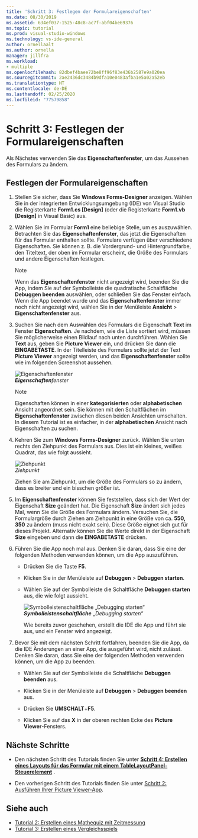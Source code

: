 ```yaml
---
title: 'Schritt 3: Festlegen der Formulareigenschaften'
ms.date: 08/30/2019
ms.assetid: 634ef037-1525-48c8-ac7f-abf04be69376
ms.topic: tutorial
ms.prod: visual-studio-windows
ms.technology: vs-ide-general
author: ornellaalt
ms.author: ornella
manager: jillfra
ms.workload:
- multiple
ms.openlocfilehash: 82dbef4baee72be8ff96f83e436b2587e9a020ea
ms.sourcegitcommit: 2ae2436dc3484b9dfa10e0483afba1e5a02a52eb
ms.translationtype: HT
ms.contentlocale: de-DE
ms.lasthandoff: 02/25/2020
ms.locfileid: "77579858"
---
```

# <a name="step-3-set-your-form-properties"></a>Schritt 3: Festlegen der Formulareigenschaften

Als Nächstes verwenden Sie das **Eigenschaftenfenster**, um das Aussehen des Formulars zu ändern.

## <a name="how-to-set-your-form-properties"></a>Festlegen der Formulareigenschaften

1. Stellen Sie sicher, dass Sie **Windows Forms-Designer** anzeigen. Wählen Sie in der integrierten Entwicklungsumgebung (IDE) von Visual Studio die Registerkarte **Form1.cs [Design]** (oder die Registerkarte **Form1.vb [Design]** in Visual Basic) aus.

1. Wählen Sie im Formular **Form1** eine beliebige Stelle, um es auszuwählen. Betrachten Sie das **Eigenschaftenfenster**, das jetzt die Eigenschaften für das Formular enthalten sollte. Formulare verfügen über verschiedene Eigenschaften. Sie können z. B. die Vordergrund- und Hintergrundfarbe, den Titeltext, der oben im Formular erscheint, die Größe des Formulars und andere Eigenschaften festlegen.

   > [!NOTE]
   > Wenn das **Eigenschaftenfenster** nicht angezeigt wird, beenden Sie die App, indem Sie auf der Symbolleiste die quadratische Schaltfläche **Debuggen beenden** auswählen, oder schließen Sie das Fenster einfach. Wenn die App beendet wurde und das **Eigenschaftenfenster** immer noch nicht angezeigt wird, wählen Sie in der Menüleiste **Ansicht** > **Eigenschaftenfenster** aus.

1. Suchen Sie nach dem Auswählen des Formulars die Eigenschaft **Text** im Fenster **Eigenschaften**. Je nachdem, wie die Liste sortiert wird, müssen Sie möglicherweise einen Bildlauf nach unten durchführen. Wählen Sie **Text** aus, geben Sie **Picture Viewer** ein, und drücken Sie dann die **EINGABETASTE**.  In der Titelleiste des Formulars sollte jetzt der Text **Picture Viewer** angezeigt werden, und das **Eigenschaftenfenster** sollte wie im folgenden Screenshot aussehen.

    ![Eigenschaftenfenster](../ide/media/express_edittextproperty.png)<br>
   ***Eigenschaften****fenster*

   > [!NOTE]
   > Eigenschaften können in einer **kategorisierten** oder **alphabetischen** Ansicht angeordnet sein. Sie können mit den Schaltflächen im **Eigenschaftenfenster** zwischen diesen beiden Ansichten umschalten. In diesem Tutorial ist es einfacher, in der **alphabetischen** Ansicht nach Eigenschaften zu suchen.

1. Kehren Sie zum **Windows Forms-Designer** zurück. Wählen Sie unten rechts den Ziehpunkt des Formulars aus. Dies ist ein kleines, weißes Quadrat, das wie folgt aussieht.

    ![Ziehpunkt](../ide/media/express_bottomrt_drag.png)<br>
   *Ziehpunkt*

    Ziehen Sie am Ziehpunkt, um die Größe des Formulars so zu ändern, dass es breiter und ein bisschen größer ist.

1. Im **Eigenschaftenfenster** können Sie feststellen, dass sich der Wert der Eigenschaft **Size** geändert hat. Die Eigenschaft **Size** ändert sich jedes Mal, wenn Sie die Größe des Formulars ändern. Versuchen Sie, die Formulargröße durch Ziehen am Ziehpunkt in eine Größe von ca. **550, 350** zu ändern (muss nicht exakt sein). Diese Größe eignet sich gut für dieses Projekt. Alternativ können Sie die Werte direkt in der Eigenschaft **Size** eingeben und dann die **EINGABETASTE** drücken.

1. Führen Sie die App noch mal aus. Denken Sie daran, dass Sie eine der folgenden Methoden verwenden können, um die App auszuführen.

   - Drücken Sie die Taste **F5**.

   - Klicken Sie in der Menüleiste auf **Debuggen** > **Debuggen starten**.

   - Wählen Sie auf der Symbolleiste die Schaltfläche **Debuggen starten** aus, die wie folgt aussieht.

      ![Symbolleistenschaltfläche „Debugging starten“](../ide/media/express_icondebug.png)<br>
     ***Symbolleistenschaltfläche*** *„Debugging starten“*

     Wie bereits zuvor geschehen, erstellt die IDE die App und führt sie aus, und ein Fenster wird angezeigt.

1. Bevor Sie mit dem nächsten Schritt fortfahren, beenden Sie die App, da die IDE Änderungen an einer App, die ausgeführt wird, nicht zulässt. Denken Sie daran, dass Sie eine der folgenden Methoden verwenden können, um die App zu beenden.

   - Wählen Sie auf der Symbolleiste die Schaltfläche **Debuggen beenden** aus.

   - Klicken Sie in der Menüleiste auf **Debuggen** > **Debuggen beenden** aus.

   - Drücken Sie **UMSCHALT**+**F5**.

   - Klicken Sie auf das **X** in der oberen rechten Ecke des **Picture Viewer**-Fensters.

## <a name="next-steps"></a>Nächste Schritte

* Den nächsten Schritt des Tutorials finden Sie unter **[Schritt 4: Erstellen eines Layouts für das Formular mit einem TableLayoutPanel-Steuerelement](../ide/step-4-lay-out-your-form-with-a-tablelayoutpanel-control.md)** .

* Den vorherigen Schritt des Tutorials finden Sie unter [Schritt 2: Ausführen Ihrer Picture Viewer-App](../ide/step-2-run-your-program.md).

## <a name="see-also"></a>Siehe auch

* [Tutorial 2: Erstellen eines Mathequiz mit Zeitmessung](tutorial-2-create-a-timed-math-quiz.md)
* [Tutorial 3: Erstellen eines Vergleichsspiels](tutorial-3-create-a-matching-game.md)
